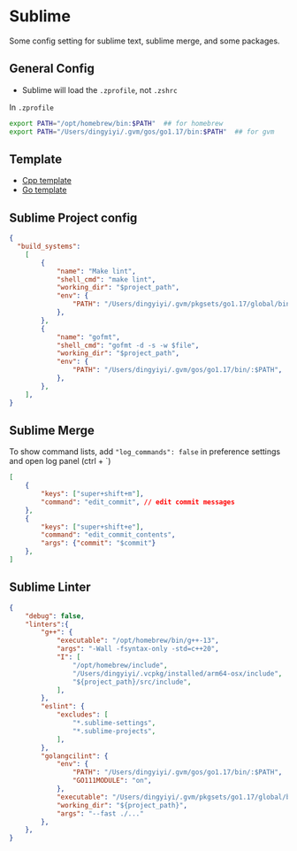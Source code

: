 # Sublime

Some config setting for sublime text, sublime merge, and some packages.

## General Config

- Sublime will load the `.zprofile`, not `.zshrc`

In `.zprofile`

```bash
export PATH="/opt/homebrew/bin:$PATH"  ## for homebrew
export PATH="/Users/dingyiyi/.gvm/gos/go1.17/bin:$PATH"  ## for gvm
```

## Template

- [Cpp template](src/sublime/CppTemplate.sublime-macro)
- [Go template](src/sublime/GoTemplate.sublime-macro)

## Sublime Project config

```json
{
  "build_systems":
	[
		{
			"name": "Make lint",
			"shell_cmd": "make lint",
			"working_dir": "$project_path",
			"env": {
				"PATH": "/Users/dingyiyi/.gvm/pkgsets/go1.17/global/bin/:$PATH",
			},
		},
		{
			"name": "gofmt",
			"shell_cmd": "gofmt -d -s -w $file",
			"working_dir": "$project_path",
			"env": {
				"PATH": "/Users/dingyiyi/.gvm/gos/go1.17/bin/:$PATH",
			},
		},
	],
}
```

## Sublime Merge

To show command lists, add `"log_commands": false` in preference settings and open log panel (ctrl + `)

```json
[
    {
        "keys": ["super+shift+m"],
        "command": "edit_commit", // edit commit messages
    },
    {
        "keys": ["super+shift+e"],
        "command": "edit_commit_contents",
        "args": {"commit": "$commit"}
    },
]

```



## Sublime Linter

```json
{
    "debug": false,
    "linters":{
        "g++": {
            "executable": "/opt/homebrew/bin/g++-13",
            "args": "-Wall -fsyntax-only -std=c++20",
            "I": [
                "/opt/homebrew/include",  
                "/Users/dingyiyi/.vcpkg/installed/arm64-osx/include",
                "${project_path}/src/include",
            ],
        },
        "eslint": {
            "excludes": [
                "*.sublime-settings",
                "*.sublime-projects",
            ],
        },
        "golangcilint": {
            "env": {
                "PATH": "/Users/dingyiyi/.gvm/gos/go1.17/bin/:$PATH",
                "GO111MODULE": "on",
            },
            "executable": "/Users/dingyiyi/.gvm/pkgsets/go1.17/global/bin/golangci-lint",
            "working_dir": "${project_path}",
            "args": "--fast ./..."
        },
    },
}
```
